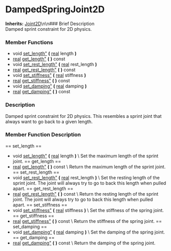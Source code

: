 #  DampedSpringJoint2D  
**Inherits:** [Joint2D](class_joint2d)\\n\\n###  Brief Description  
Damped sprint constraint for 2D physics.
###  Member Functions 
  * void [set_length"](#set_length) **(** [real](class_real) length  **)**
  * [real](class_real) [get_length"](#get_length) **(** **)** const
  * void [set_rest_length"](#set_rest_length) **(** [real](class_real) rest_length  **)**
  * [real](class_real) [get_rest_length"](#get_rest_length) **(** **)** const
  * void [set_stiffness"](#set_stiffness) **(** [real](class_real) stiffness  **)**
  * [real](class_real) [get_stiffness"](#get_stiffness) **(** **)** const
  * void [set_damping"](#set_damping) **(** [real](class_real) damping  **)**
  * [real](class_real) [get_damping"](#get_damping) **(** **)** const
###  Description  
Damped sprint constraint for 2D physics. This resembles a sprint joint that always want to go back to a given length.
###  Member Function Description  
==  set_length  ==
  * void [set_length"](#set_length) **(** [real](class_real) length  **)**
\\
Set the maximum length of the sprint joint.
==  get_length  ==
  * [real](class_real) [get_length"](#get_length) **(** **)** const
\\
Return the maximum length of the sprint joint.
==  set_rest_length  ==
  * void [set_rest_length"](#set_rest_length) **(** [real](class_real) rest_length  **)**
\\
Set the resting length of the sprint joint. The joint will always try to go to back this length when pulled apart.
==  get_rest_length  ==
  * [real](class_real) [get_rest_length"](#get_rest_length) **(** **)** const
\\
Return the resting length of the sprint joint. The joint will always try to go to back this length when pulled apart.
==  set_stiffness  ==
  * void [set_stiffness"](#set_stiffness) **(** [real](class_real) stiffness  **)**
\\
Set the stiffness of the spring joint.
==  get_stiffness  ==
  * [real](class_real) [get_stiffness"](#get_stiffness) **(** **)** const
\\
Return the stiffness of the spring joint.
==  set_damping  ==
  * void [set_damping"](#set_damping) **(** [real](class_real) damping  **)**
\\
Set the damping of the spring joint.
==  get_damping  ==
  * [real](class_real) [get_damping"](#get_damping) **(** **)** const
\\
Return the damping of the spring joint.
